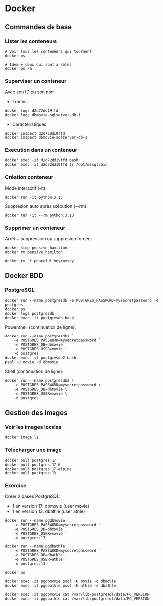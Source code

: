 # Docker

## Commandes de base

### Lister les conteneurs


```
# Voir tous les conteneurs qui tournent
docker ps

# Idem + ceux qui sont arrêtés
docker ps -a
```

### Superviser un conteneur
Avec son ID ou son nom

- Traces:
```
docker logs d2d72dd19ffd
docker logs dbmovie-sqlserver-db-1
```

- Caractéristiques:
```
docker inspect d2d72dd19ffd
docker inspect dbmovie-sqlserver-db-1
```

### Execution dans un conteneur
```
docker exec -it d2d72dd19ffd bash
docker exec -it d2d72dd19ffd ls /opt/mssql/bin
```

### Création conteneur

Mode interactif (-it):
```
docker run -it python:3.13
```

Suppresion auto après exécution (--rm):
```
docker run -it --rm python:3.13
```

### Supprimer un conteneur
Arrêt + suppression ou suppresion forcée:
```
docker stop pensive_hamilton
docker rm pensive_hamilton

docker rm -f peaceful_heyrovsky
```

## Docker BDD

### PostgreSQL
```
docker run --name postgresdb -e POSTGRES_PASSWORD=mysecretpassword -d postgres
docker ps
docker logs postgresdb
docker exec -it postgresdb bash
```

Powershell (continuation de ligne):
```
docker run --name postgresdb2 `
    -e POSTGRES_PASSWORD=mysecretpassword `
    -e POSTGRES_DB=dbmovie `
    -e POSTGRES_USER=movie `
    -d postgres
docker exec -it postgresdb2 bash
psql -U movie -d dbmovie
```

Shell (continuation de ligne):
```
docker run --name postgresdb2 \
    -e POSTGRES_PASSWORD=mysecretpassword \
    -e POSTGRES_DB=dbmovie \
    -e POSTGRES_USER=movie \
    -d postgres
```

## Gestion des images
### Voir les images locales
```
docker image ls
```

### Télécharger une image
```
docker pull postgres:17
docker pull postgres:17.6
docker pull postgres:17-alpine
docker pull postgres:13
```

### Exercice
Créer 2 bases PostgreSQL: 
- 1 en version 17: dbmovie (user movie)
- 1 en version 13: dbathle (user athle)

```
docker run --name pgdbmovie `
    -e POSTGRES_PASSWORD=mysecretpassword `
    -e POSTGRES_DB=dbmovie `
    -e POSTGRES_USER=movie `
    -d postgres:17

docker run --name pgdbathle `
    -e POSTGRES_PASSWORD=mysecretpassword `
    -e POSTGRES_DB=dbathle `
    -e POSTGRES_USER=athle `
    -d postgres:13

docker ps

docker exec -it pgdbmovie psql -U movie -d dbmovie
docker exec -it pgdbathle psql -U athle -d dbathle

docker exec -it pgdbmovie cat /var/lib/postgresql/data/PG_VERSION
docker exec -it pgdbathle cat /var/lib/postgresql/data/PG_VERSION
```






